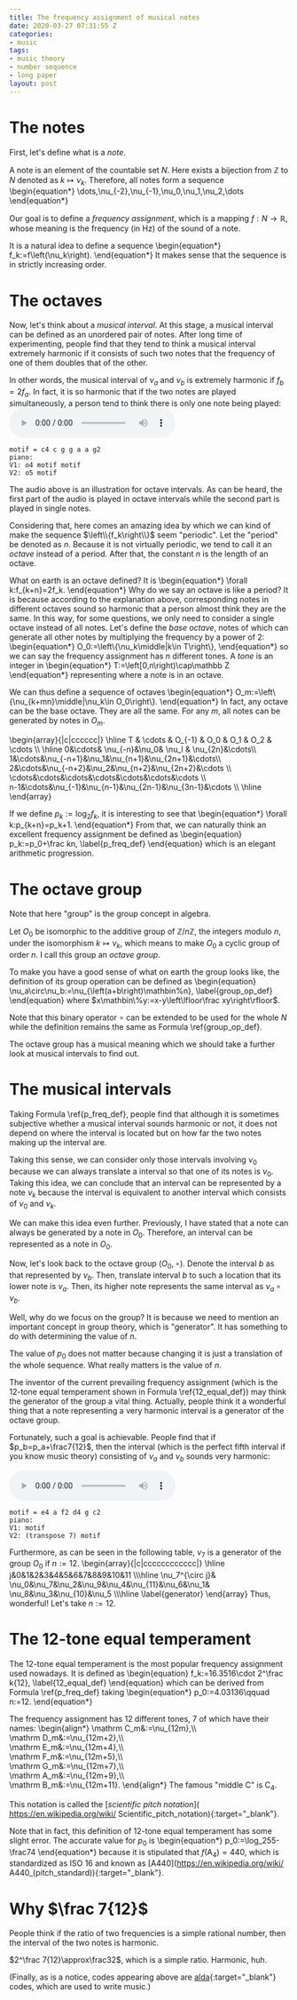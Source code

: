 ```yaml
---
title: The frequency assignment of musical notes
date: 2020-03-27 07:31:55 Z
categories:
- music
tags:
- music theory
- number sequence
- long paper
layout: post
---
```


# The notes

First, let's define what is a *note*.

A note is an element of the countable set $N$.
Here exists a bijection from $\mathbb Z$ to $N$ denoted as
$k\mapsto \nu_k$. Therefore, all notes form a sequence
\begin{equation\*}
    \dots,\nu_{-2},\nu_{-1},\nu_0,\nu_1,\nu_2,\dots
\end{equation\*}

Our goal is to define a *frequency assignment*, which is a mapping
$f:N\rightarrow\mathbb R$, whose meaning is the frequency (in Hz)
of the sound of a note.

It is a natural idea to define a sequence
\begin{equation\*}
    f_k:=f\left(\nu_k\right).
\end{equation\*}
It makes sense that the sequence is in strictly increasing order.

# The octaves

Now, let's think about a *musical interval*. At this stage, a
musical interval can be defined as an unordered pair of notes.
After long time of experimenting, people find that they tend to
think a musical interval extremely harmonic if it consists of
such two notes that the frequency of one of them doubles that of
the other.

In other words, the musical interval of $\nu_a$ and $\nu_b$ is
extremely harmonic if $f_b=2f_a$. In fact, it is so harmonic that
if the two notes are played simultaneously, a person tend to
think there is only one note being played:
<audio controls>
    <source src="/assets/audios/octave_interval.mp3"
    type="audio/mpeg">
(Your browser does not support the audio element.)
</audio>
```
motif = c4 c g g a a g2
piano:
V1: o4 motif motif
V2: o5 motif
```
The audio above is an illustration for octave intervals.
As can be heard, the first part of the audio is played in
octave intervals while the second part is played in single notes.

Considering that, here comes an amazing idea by which we can kind
of make the sequence $\left\\{f_k\right\\}$ seem "periodic".
Let the "period" be denoted as $n$. Because it is not virtually
periodic, we tend to call it an *octave* instead of a period.
After that, the constant $n$ is the length of an octave.

What on earth is an octave defined? It is
\begin{equation\*}
    \forall k:f_{k+n}=2f_k.
\end{equation\*}
Why do we say an octave is like a period? It is because according
to the explanation above, corresponding notes in different octaves
sound so harmonic that a person almost think they are the same.
In this way, for some questions, we only need to consider
a single octave instead of all notes.
Let's define the *base octave*, notes of which can generate all
other notes by multiplying the frequency by a power of 2:
\begin{equation\*}
    O_0:=\left\\{\nu_k\middle|k\in T\right\\},
\end{equation\*}
so we can say the frequency assignment has $n$ different tones.
A *tone* is an integer in
\begin{equation\*}
    T:=\left[0,n\right)\cap\mathbb Z
\end{equation\*}
representing where a note is in an octave.

We can thus define a sequence of octaves
\begin{equation\*}
    O_m:=\left\\{\nu_{k+mn}\middle|\nu_k\in O_0\right\\}.
\end{equation\*}
In fact, any octave can be the base octave. They are all the same.
For any $m$, all notes can be generated by notes in $O_m$.

\begin{array}{|c|cccccc|}
    \hline
    T & \cdots & O_{-1} & O_0 & O_1 & O_2 & \cdots
    \\\\ \\hline
    0&\cdots& \nu_{-n}&\nu_0& \nu_l & \nu_{2n}&\cdots\\\\\
    1&\cdots&\nu_{-n+1}&\nu_1&\nu_{n+1}&\nu_{2n+1}&\cdots\\\\\
    2&\cdots&\nu_{-n+2}&\nu_2&\nu_{n+2}&\nu_{2n+2}&\cdots
    \\\\\
    \cdots&\cdots&\cdots&\cdots&\cdots&\cdots&\cdots
    \\\\\
    n-1&\cdots&\nu_{-1}&\nu_{n-1}&\nu_{2n-1}&\nu_{3n-1}&\cdots
    \\\\ \\hline
\end{array}

If we define $p_k:=\log_2f_k$, it is interesting to see that
\begin{equation\*}
    \forall k:p_{k+n}=p_k+1.
\end{equation\*}
From that, we can naturally think an excellent frequency
assignment be defined as
\begin{equation}
    p_k:=p_0+\frac kn,
    \label{p_freq_def}
\end{equation}
which is an elegant arithmetic progression.

# The octave group

Note that here "group" is the group concept in algebra.

Let $O_0$ be isomorphic to the additive group of
$\mathbb Z/n\mathbb Z$, the integers modulo $n$,
under the isomorphism $k\mapsto\nu_k$, which means to
make $O_0$ a cyclic group of order $n$. I call this group an
*octave group*.

To make you have a good sense of what on earth the group looks
like, the definition of its group operation can be defined as
\begin{equation}
    \nu_a\circ\nu_b:=\nu_{\left(a+b\right)\mathbin\%n},
    \label{group_op_def}
\end{equation}
where $x\mathbin\%y:=x-y\left\lfloor\frac xy\right\rfloor$.

Note that this binary operator $\circ$ can be extended to
be used for the whole $N$ while the definition remains the same
as Formula \ref{group_op_def}.

<!--
Let
\begin{equation\*}
    Q:=\left\\{\frac kn\middle|
    k\in T\right\\}.
\end{equation\*}
It is obvious that $q\mapsto \nu_{\left(m+q\right)n}$
is a bijection from $Q$ to $O_m$. Pointing out such a bijection
is natural because elements in $Q$ seem to have
a similar form to that of $p_k$ in Formula \ref{p_freq_def}.

In fact, $Q$ is a group of size $T$ whose group operation is
defined as
\begin{equation\*}
    q_1\circ q_2:=q_1+q_2-\left\lfloor q_1+q_2\right\rfloor.
\end{equation\*}
In this way, $\left(Q,\circ\right)$ forms a group, as can
be verified:
1. The closure and associativity can be verified.
2. The identity element is $0$.
3. The inverse elemeent of $q$ is $q^{\circ-1}=1-q$.

With the bijection (or isomorphism)
$q\mapsto \nu_{\left(m+q\right)n}$, we can
also define a group operation $\circ$ on $O_m$.
Therefore, we can call $\left(O_m,\circ\right)$
an *octave group*.
-->

The octave group has a musical meaning which
we should take a further look at musical intervals to find out.

# The musical intervals

Taking Formula \ref{p_freq_def}, people find that although
it is sometimes subjective whether a musical interval sounds
harmonic or not, it does not depend on where the interval is
located but on how far the two notes making up the interval are.

Taking this sense, we can consider only those intervals involving
$\nu_0$ because we can always translate a interval so that one of
its notes is $\nu_0$. Taking this idea, we can conclude that an
interval can be represented by a note $\nu_k$ because
the interval is equivalent to another interval
which consists of $\nu_0$ and $\nu_k$.

We can make this idea even further. Previously, I have stated
that a note can always be generated by a note in $O_0$. Therefore,
an interval can be represented as a note in $O_0$.

Now, let's look back to the octave group $\left(O_0,\circ\right)$.
Denote the interval $b$ as that represented by $\nu_b$.
Then, translate interval $b$ to such a location that
its lower note is $\nu_a$.
Then, its higher note represents
the same interval as $\nu_a\circ\nu_b$.

Well, why do we focus on the group? It is because we need to
mention an important concept in group theory,
which is "generator". It has something to do with determining
the value of $n$.

The value of $p_0$ does not matter because changing it is just a
translation of the whole sequence. What really matters is the
value of $n$.

The inventor of the current prevailing frequency assignment
(which is the $12$-tone equal temperament shown in
Formula \ref{12_equal_def}) may think the generator of the group
a vital thing.
Actually, people think it a wonderful thing that a note
representing a very harmonic interval is a generator of the
octave group.

Fortunately, such a goal is achievable. People find that if
$p_b=p_a+\frac7{12}$, then the interval
(which is the perfect fifth interval if you know music theory)
consisting of $\nu_a$ and $\nu_b$ sounds very harmonic:

<audio controls>
    <source src="/assets/audios/fifth_interval.mp3"
    type="audio/mpeg">
(Your browser does not support the audio element.)
</audio>

```
motif = e4 a f2 d4 g c2
piano:
V1: motif
V2: (transpose 7) motif
```

Furthermore, as can be seen in the following table,
$\nu_7$ is a generator of the group $O_0$ if $n:=12$.
\begin{array}{|c|cccccccccccc|}
    \hline
    j&0&1&2&3&4&5&6&7&8&9&10&11
    \\\\\hline
    \nu_7^{\circ j}&
    \nu_0&\nu_7&\nu_2&\nu_9&\nu_4&\nu_{11}&\nu_6&\nu_1&
    \nu_8&\nu_3&\nu_{10}&\nu_5
    \\\\\hline
    \label{generator}
\end{array}
Thus, wonderful! Let's take $n:=12$.

# The $12$-tone equal temperament

The $12$-tone equal temperament is the most popular
frequency assignment used nowadays. It is defined as
\begin{equation}
    f_k:=16.3516\cdot 2^\frac k{12},
    \label{12_equal_def}
\end{equation}
which can be derived from Formula \ref{p_freq_def} taking
\begin{equation\*}
    p_0:=4.03136\qquad n:=12.
\end{equation\*}

The frequency assignment has $12$ different tones, $7$ of which
have their names:
\begin{align\*}
    \mathrm C_m&:=\nu_{12m},\\\\\
    \mathrm D_m&:=\nu_{12m+2},\\\\\
    \mathrm E_m&:=\nu_{12m+4},\\\\\
    \mathrm F_m&:=\nu_{12m+5},\\\\\
    \mathrm G_m&:=\nu_{12m+7},\\\\\
    \mathrm A_m&:=\nu_{12m+9},\\\\\
    \mathrm B_m&:=\nu_{12m+11}.
\end{align\*}
The famous "middle C" is $\mathrm C_4$.

This notation is called the
[*scientific pitch notation*](
https://en.wikipedia.org/wiki/
Scientific_pitch_notation){:target="_blank"}.

Note that in fact, this definition of $12$-tone equal temperament
has some slight error. The accurate value for $p_0$ is
\begin{equation\*}
    p_0:=\log_255-\frac74
\end{equation\*}
because it is stipulated that $f\left(\mathrm A_4\right)=440$,
which is standardized as ISO 16 and known as
[A440](https://en.wikipedia.org/wiki/
A440_(pitch_standard)){:target="_blank"}.

# Why $\frac 7{12}$

People think if the ratio of two frequencies is a simple
rational number, then the interval of the two notes is harmonic.

$2^\frac 7{12}\approx\frac32$, which is a simple ratio.
Harmonic, huh.

(Finally, as is a notice, codes appearing above are
[alda](https://alda.io/){:target="_blank"} codes,
which are used to write music.)
